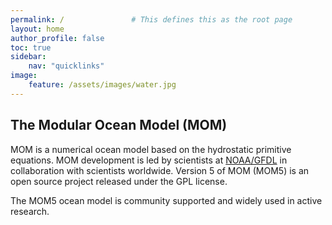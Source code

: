 ```yaml
---
permalink: /               # This defines this as the root page
layout: home
author_profile: false
toc: true
sidebar:
    nav: "quicklinks"
image:
    feature: /assets/images/water.jpg
---
```


## The Modular Ocean Model (MOM)
MOM is a numerical ocean model based on the hydrostatic primitive equations. MOM development is led by scientists at [NOAA/GFDL](http://www.gfdl.noaa.gov/ocean-model) in collaboration with scientists worldwide. Version 5 of MOM (MOM5) is an open source project released under the GPL license.

The MOM5 ocean model is community supported and widely used in active research.
